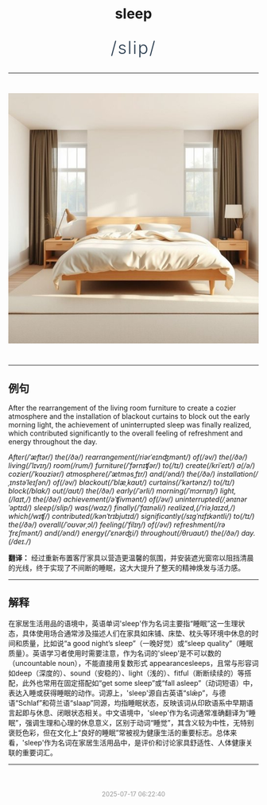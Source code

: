 <div align="center">

# sleep

<div style="margin: 30px 0;">
<h1 style="font-size: 2.5em; font-weight: 300; letter-spacing: 2px; margin: 0; color: #2c3e50;">
/slip/
</h1>
</div>

</div>

---

<div align="center" style="margin: 40px 0;">

![sleep](images/sleep.png)

</div>

---

## 例句

After the rearrangement of the living room furniture to create a cozier atmosphere and the installation of blackout curtains to block out the early morning light, the achievement of uninterrupted sleep was finally realized, which contributed significantly to the overall feeling of refreshment and energy throughout the day.

*After(/ˈæftər/) the(/ðə/) rearrangement(/riərˈeɪnʤmənt/) of(/əv/) the(/ðə/) living(/ˈlɪvɪŋ/) room(/rum/) furniture(/ˈfərnɪʧər/) to(/tɪ/) create(/kriˈeɪt/) a(/ə/) cozier(/ˈkoʊziər/) atmosphere(/ˈætməsˌfɪr/) and(/ənd/) the(/ðə/) installation(/ˌɪnstəˈleɪʃən/) of(/əv/) blackout(/ˈblæˌkaʊt/) curtains(/ˈkərtənz/) to(/tɪ/) block(/blɑk/) out(/aʊt/) the(/ðə/) early(/ˈərli/) morning(/ˈmɔrnɪŋ/) light,(/laɪt,/) the(/ðə/) achievement(/əˈʧivmənt/) of(/əv/) uninterrupted(/ˌənɪnərˈəptɪd/) sleep(/slip/) was(/wɑz/) finally(/ˈfaɪnəli/) realized,(/ˈriəˌlaɪzd,/) which(/wɪʧ/) contributed(/kənˈtrɪbjutɪd/) significantly(/sɪgˈnɪfɪkəntli/) to(/tɪ/) the(/ðə/) overall(/ˈoʊvərˌɔl/) feeling(/ˈfilɪŋ/) of(/əv/) refreshment(/rəˈfrɛʃmənt/) and(/ənd/) energy(/ˈɛnərʤi/) throughout(/θruaʊt/) the(/ðə/) day.(/deɪ./)*

**翻译：** 经过重新布置客厅家具以营造更温馨的氛围，并安装遮光窗帘以阻挡清晨的光线，终于实现了不间断的睡眠，这大大提升了整天的精神焕发与活力感。

---

## 解释

在家居生活用品的语境中，英语单词'sleep'作为名词主要指“睡眠”这一生理状态，具体使用场合通常涉及描述人们在家具如床铺、床垫、枕头等环境中休息的时间和质量，比如说“a good night’s sleep”（一晚好觉）或“sleep quality”（睡眠质量）。英语学习者使用时需要注意，作为名词的'sleep'是不可以数的（uncountable noun），不能直接用复数形式 appearancesleeps，且常与形容词如deep（深度的）、sound（安稳的）、light（浅的）、fitful（断断续续的）等搭配，此外也常用在固定搭配如“get some sleep”或“fall asleep”（动词短语）中，表达入睡或获得睡眠的动作。词源上，'sleep'源自古英语“slǣp”，与德语“Schlaf”和荷兰语“slaap”同源，均指睡眠状态，反映该词从印欧语系中早期语言起即与休息、闭眼状态相关。中文语境中，'sleep'作为名词通常准确翻译为“睡眠”，强调生理和心理的休息意义，区别于动词“睡觉”，其含义较为中性，无特别褒贬色彩，但在文化上“良好的睡眠”常被视为健康生活的重要标志。总体来看，'sleep'作为名词在家居生活用品中，是评价和讨论家具舒适性、人体健康关联的重要词汇。


---

<div align="center" style="margin-top: 50px;">
<small style="color: #999; font-size: 0.9em;">2025-07-17 06:22:40</small>
</div>
